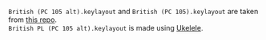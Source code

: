 `British (PC 105 alt).keylayout` and `British (PC 105).keylayout` are taken from [this repo](https://github.com/cbaggers/backup-uk-keyboard-layouts-for-macos). <br>
`British PL (PC 105 alt).keylayout` is made using [Ukelele](https://software.sil.org/ukelele/).
